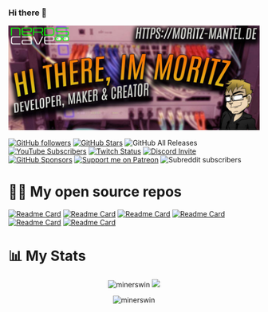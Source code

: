 ### Hi there 👋
![Hero image](https://raw.githubusercontent.com/MinersWin/MinersWin/master/github.jpg)

[![GitHub followers](https://img.shields.io/github/followers/minerswin?logo=GitHub&style=for-the-badge)](https://github.com/minerswin)
[![GitHub Stars](https://img.shields.io/github/stars/minerswin?logo=github&style=for-the-badge)](https://github.com/minerswin)
![GitHub All Releases](https://img.shields.io/github/downloads/minerswin/tgf-tuning-pack-4.0/total?label=TuningPack%20Downloads&style=for-the-badge)
 [![YouTube Subscribers](https://img.shields.io/youtube/channel/subscribers/UCPPWWWw5nkex2LbXJl6NZdA?logo=youtube&logoColor=E05D44&style=for-the-badge)](https://www.youtube.com/c/nerdscave?sub_confirmation=1) 
[![Twitch Status](https://img.shields.io/twitch/status/nerdscavetv?color=9147FF&logo=twitch&style=for-the-badge)](https://twitch.tv/nerdscavetv)
[![Discord Invite](https://img.shields.io/discord/397127284114325504?color=4A55CC&label=Discord&logo=discord&style=for-the-badge)](https://tgf.click/discord)
[![GitHub Sponsors](https://img.shields.io/github/sponsors/minerswin?color=BF4B8A&logo=githubsponsors&style=for-the-badge)](https://github.com/sponsors/minerswin)
[![Support me on Patreon](https://img.shields.io/endpoint.svg?url=https%3A%2F%2Fshieldsio-patreon.vercel.app%2Fapi%3Fusername%3Dminerswin%26type%3Dpatrons&style=for-the-badge)](https://patreon.com/minerswin)
![Subreddit subscribers](https://img.shields.io/reddit/subreddit-subscribers/thegeekfreaks?style=social)


# 🧑‍💻 My open source repos

[![Readme Card](https://github-readme-stats.vercel.app/api/pin/?username=minerswin&repo=TGF-Tuning-Pack-4.0&theme=radical)](https://github.com/MinersWin/TGF-Tuning-Pack-4.0) 
[![Readme Card](https://github-readme-stats.vercel.app/api/pin/?username=minerswin&repo=TGF-MOUSE-TUNING-PACK-2.0&theme=radical)](https://github.com/MinersWin/TGF-MOUSE-TUNING-PACK-2.0) 
[![Readme Card](https://github-readme-stats.vercel.app/api/pin/?username=minerswin&repo=Scrcpy-Desktop&theme=radical)](https://github.com/MinersWin/Scrcpy-Desktop) 
[![Readme Card](https://github-readme-stats.vercel.app/api/pin/?username=minerswin&repo=Ninite&theme=radical)](https://github.com/MinersWin/Ninite) 
[![Readme Card](https://github-readme-stats.vercel.app/api/pin/?username=The-Geek-Freaks&repo=Tuning-Pack-Downloader&theme=radical)](https://github.com/The-Geek-Freaks/Tuning-Pack-Downloader) 
[![Readme Card](https://github-readme-stats.vercel.app/api/pin/?username=MinersWin&repo=Personal-Homepage&theme=radical)](https://github.com/MinersWin/Personal-Homepage)

# 📊 My Stats

 <p align="center"> <img src="https://github-readme-stats.vercel.app/api?username=minerswin&show_icons=true&theme=radical" alt="minerswin" /> 
    <img src="https://github-readme-stats.vercel.app/api/top-langs/?username=minerswin&theme=radical" />

 <p align="center"> <img src="https://github-readme-streak-stats.herokuapp.com/?user=minerswin&theme=dark&count_private=true&theme=radical" alt="minerswin" /> 
